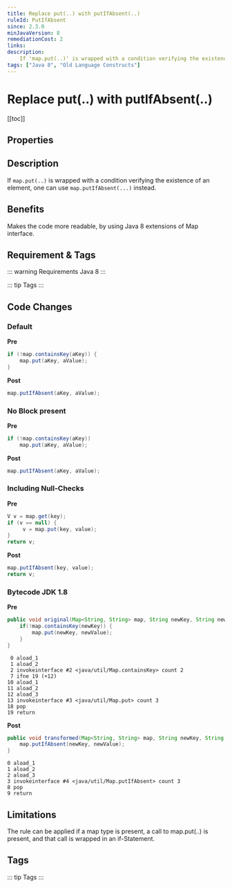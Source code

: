 ```yaml
---
title: Replace put(..) with putIfAbsent(..)
ruleId: PutIfAbsent
since: 2.3.0
minJavaVersion: 8
remediationCost: 2
links:
description:
    If 'map.put(..)' is wrapped with a condition verifying the existence of an element one can use 'map.putIfAbsent(...)' instead.
tags: ["Java 8", "Old Language Constructs"]
---
```


# Replace put(..) with putIfAbsent(..)

[[toc]]

## Properties

<RuleProperties />


## Description

If `map.put(..)` is wrapped with a condition verifying the existence of an element, one can use `map.putIfAbsent(...)` instead.

## Benefits

Makes the code more readable, by using Java 8 extensions of Map interface.

## Requirement & Tags

::: warning Requirements
Java 8
:::

::: tip Tags
<TagLinks />
:::

## Code Changes

### Default

__Pre__

```java
if (!map.containsKey(aKey)) {
    map.put(aKey, aValue);
}
```

__Post__
```java
map.putIfAbsent(aKey, aValue);
```

### No Block present

__Pre__

```java
if (!map.containsKey(aKey))
    map.put(aKey, aValue);
```

__Post__
```java
map.putIfAbsent(aKey, aValue);
```

### Including Null-Checks

__Pre__

```java
V v = map.get(key);
if (v == null) {
     v = map.put(key, value);
}
return v;
```

__Post__
```java
map.putIfAbsent(key, value);
return v;
```

### Bytecode JDK 1.8 

__Pre__
```java
public void original(Map<String, String> map, String newKey, String newValue) {
    if(!map.containsKey(newKey)) {
        map.put(newKey, newValue);
    }
}
```

```
 0 aload_1
 1 aload_2
 2 invokeinterface #2 <java/util/Map.containsKey> count 2
 7 ifne 19 (+12)
10 aload_1
11 aload_2
12 aload_3
13 invokeinterface #3 <java/util/Map.put> count 3
18 pop
19 return

```

__Post__
```java
public void transformed(Map<String, String> map, String newKey, String newValue) {
    map.putIfAbsent(newKey, newValue);
}
```

```
0 aload_1
1 aload_2
2 aload_3
3 invokeinterface #4 <java/util/Map.putIfAbsent> count 3
8 pop
9 return
```

## Limitations

The rule can be applied if a map type is present, a call to map.put(..) is present, and that call is wrapped in an if-Statement.

<VersionNotice />


## Tags

::: tip Tags
<TagLinks />
:::